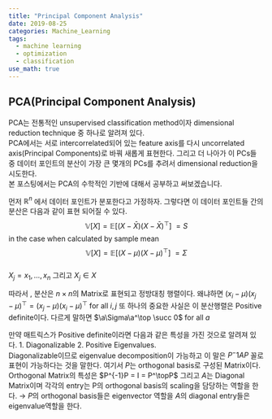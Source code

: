 ```yaml
---
title: "Principal Component Analysis"
date: 2019-08-25
categories: Machine_Learning
tags:
  - machine learning
  - optimization
  - classification
use_math: true
---
```


## PCA(Principal Component Analysis)

PCA는 전통적인 unsupervised classification method이자 dimensional reduction technique 중 하나로 알려져 있다.<br>
PCA에서는 서로 intercorrelated되어 있는 feature axis를 다시 uncorrelated axis(Principal Components)로 바꿔 새롭게 표현한다.
그리고 더 나아가 이 PCs들 중 데이터 포인트의 분산이 가장 큰 몇개의 PCs를 추려서 dimensional reduction을 시도한다.<br>
본 포스팅에서는 PCA의 수학적인 기반에 대해서 공부하고 써보겠습니다.<br>

먼저 $\mathbb{R}^n$ 에서 데이터 포인트가 분포한다고 가정하자. 그렇다면 이 데이터 포인트들 간의 분산은 다음과 같이 표현 되어질 수 있다.<br>
$$\mathbb{V}[X] = \mathbb{E}[(X-\bar{X})(X-\bar{X})^\top]\ = S$$ in the case when calculated by sample mean<br>
$$\mathbb{V}[X] = \mathbb{E}[(X-\mu)(X-\mu)^\top]\ = \Sigma$$<br>
$X_j = {x_1,...,x_n}$ 그리고 $X_j \in X$

따라서 , 분산은 $n \times n$의 Matrix로 표현되고 정방대칭 행렬이다. 왜냐하면 $(x_i-\mu)(x_j-\mu)^\top = (x_j-\mu)(x_i-\mu)^\top$ for all $i,j$
또 하나의 중요한 사실은 이 분산행렬은 Positive definite이다. 다르게 말하면 $\a\Sigma\a^\top \succ 0$ for all $a$

만약 매트릭스가 Positive definite이라면 다음과 같은 특성을 가진 것으로 알려져 있다. 1. Diagonalizable 2. Positive Eigenvalues.<br>
Diagonalizable이므로 eigenvalue decomposition이 가능하고 이 말은 $P^-1AP$ 꼴로 표현이 가능하다는 것을 말한다. 여기서 $P$는 orthogonal basis로 구성된 Matrix이다. Orthogonal Matrix의 특성은 $P^{-1}P = I = P^\topP$ 그리고 $A$는 Diagonal Matrix이며 각각의 entry는 P의 orthogonal basis의 scaling을 담당하는 역할을 한다. $\rightarrow$ $P$의 orthogonal basis들은 eigenvector 역할을 $A$의 diagonal entry들은 eigenvalue역할을 한다.
